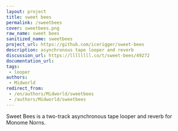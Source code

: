 ```yaml
---
layout: project
title: sweet bees
permalink: /sweetbees
cover: sweetbees.png
raw_name: sweet bees
sanitized_name: sweetbees
project_url: https://github.com/icerigger/sweet-bees
description: asynchronous tape looper and reverb
discussion_url: https://llllllll.co/t/sweet-bees/49272
documentation_url: 
tags:
 - looper
authors:
 - Midworld
redirect_from:
 - /en/authors/Midworld/sweetbees
 - /authors/Midworld/sweetbees
---
```

Sweet Bees is a two-track asynchronous tape looper and reverb for Monome Norns.
